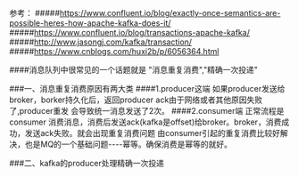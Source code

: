 参考：
#####https://www.confluent.io/blog/exactly-once-semantics-are-possible-heres-how-apache-kafka-does-it/
#####https://www.confluent.io/blog/transactions-apache-kafka/
#####http://www.jasongj.com/kafka/transaction/
#####https://www.cnblogs.com/huxi2b/p/6056364.html

####消息队列中很常见的一个话题就是 "消息重复消费","精确一次投递"

###一、消息重复消费原因有两大类
####1.producer这端
如果producer发送给broker，borker持久化后，返回producer ack由于网络或者其他原因失败了,producer重发
会导致统一消息发送了2次。
####2.consumer端
正常流程是consumer 消费消息，消费后发送ack(kafka是offset)给broker。broker，消费成功，发送ack失败。就会出现重复消费问题
由consumer引起的重复消费比较好解决，也是MQ的一个基础问题----幂等。确保消费是幂等的就好。

###二、kafka的producer处理精确一次投递


